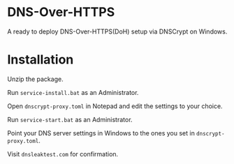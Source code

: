 # DNS-Over-HTTPS
A ready to deploy DNS-Over-HTTPS(DoH) setup via DNSCrypt on Windows.

# Installation

Unzip the package.

Run `service-install.bat` as an Administrator.

Open `dnscrypt-proxy.toml` in Notepad and edit the settings to your choice.

Run `service-start.bat` as an Administrator.

Point your DNS server settings in Windows to the ones you set in `dnscrypt-proxy.toml`.

Visit `dnsleaktest.com` for confirmation.
